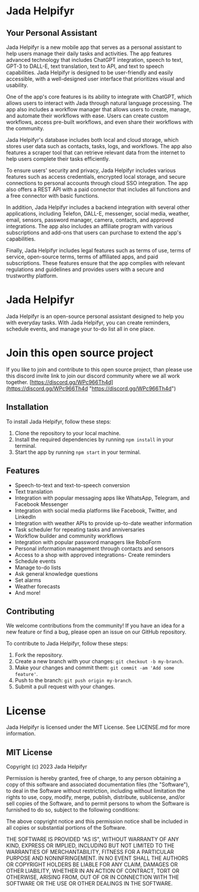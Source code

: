 
# Jada Helpifyr
## Your Personal Assistant

Jada Helpifyr is a new mobile app that serves as a personal assistant to help users manage their daily tasks and activities. The app features advanced technology that includes ChatGPT integration, speech to text, GPT-3 to DALL-E, text translation, text to API, and text to speech capabilities. Jada Helpifyr is designed to be user-friendly and easily accessible, with a well-designed user interface that prioritizes visual and usability.

One of the app's core features is its ability to integrate with ChatGPT, which allows users to interact with Jada through natural language processing. The app also includes a workflow manager that allows users to create, manage, and automate their workflows with ease. Users can create custom workflows, access pre-built workflows, and even share their workflows with the community.

Jada Helpifyr's database includes both local and cloud storage, which stores user data such as contacts, tasks, logs, and workflows. The app also features a scraper tool that can retrieve relevant data from the internet to help users complete their tasks efficiently.

To ensure users' security and privacy, Jada Helpifyr includes various features such as access credentials, encrypted local storage, and secure connections to personal accounts through cloud SSO integration. The app also offers a REST API with a paid connector that includes all functions and a free connector with basic functions.

In addition, Jada Helpifyr includes a backend integration with several other applications, including Telefon, DALL-E, messenger, social media, weather, email, sensors, password manager, camera, contacts, and approved integrations. The app also includes an affiliate program with various subscriptions and add-ons that users can purchase to extend the app's capabilities.

Finally, Jada Helpifyr includes legal features such as terms of use, terms of service, open-source terms, terms of affiliated apps, and paid subscriptions. These features ensure that the app complies with relevant regulations and guidelines and provides users with a secure and trustworthy platform.

# Jada Helpifyr

Jada Helpifyr is an open-source personal assistant designed to help you with everyday tasks. With Jada Helpifyr, you can create reminders, schedule events, and manage your to-do list all in one place.
# Join this open source project

If you like to join  and contribute to this open source project, than please use this discord invite link to join our discord community where we all work together. [https://discord.gg/WPc966Th4d](https://discord.gg/WPc966Th4d "https://discord.gg/WPc966Th4d")

## Installation
To install Jada Helpifyr, follow these steps:

 1. Clone the repository to your local machine. 
 2. Install the required dependencies by running `npm install` in your terminal. 
 3. Start the app by running `npm start` in your terminal.

## Features

 - Speech-to-text and text-to-speech conversion
 - Text translation
 - Integration with popular messaging apps like WhatsApp, Telegram, and Facebook Messenger
 - Integration with social media platforms like Facebook, Twitter, and LinkedIn
 - Integration with weather APIs to provide up-to-date weather information
 - Task scheduler for repeating tasks and anniversaries
 - Workflow builder and community workflows
 - Integration with popular password managers like RoboForm
 - Personal information management through contacts and sensors
 - Access to a shop with approved integrations- Create reminders  
 - Schedule events  
 - Manage to-do lists  
 - Ask general knowledge questions  
 - Set alarms  
 - Weather forecasts  
 - And more!

## Contributing
We welcome contributions from the community! If you have an idea for a new feature or find a bug, please open an issue on our GitHub repository.

To contribute to Jada Helpifyr, follow these steps:

 1. Fork the repository. 
 2. Create a new branch with your changes: `git checkout -b my-branch`.
 3. Make your changes and commit them: `git commit -am 'Add some feature'`. 
 4. Push to the branch: `git push origin my-branch`. 
 5. Submit a pull request with your changes.

# License
Jada Helpifyr is licensed under the MIT License. See LICENSE.md for more information.

## MIT License
Copyright (c) 2023 Jada Helpifyr

Permission is hereby granted, free of charge, to any person obtaining a copy of this software and associated documentation files (the "Software"), to deal in the Software without restriction, including without limitation the rights to use, copy, modify, merge, publish, distribute, sublicense, and/or sell copies of the Software, and to permit persons to whom the Software is furnished to do so, subject to the following conditions:

The above copyright notice and this permission notice shall be included in all copies or substantial portions of the Software.

THE SOFTWARE IS PROVIDED "AS IS", WITHOUT WARRANTY OF ANY KIND, EXPRESS OR IMPLIED, INCLUDING BUT NOT LIMITED TO THE WARRANTIES OF MERCHANTABILITY, FITNESS FOR A PARTICULAR PURPOSE AND NONINFRINGEMENT. IN NO EVENT SHALL THE AUTHORS OR COPYRIGHT HOLDERS BE LIABLE FOR ANY CLAIM, DAMAGES OR OTHER LIABILITY, WHETHER IN AN ACTION OF CONTRACT, TORT OR OTHERWISE, ARISING FROM, OUT OF OR IN CONNECTION WITH THE SOFTWARE OR THE USE OR OTHER DEALINGS IN THE SOFTWARE.
